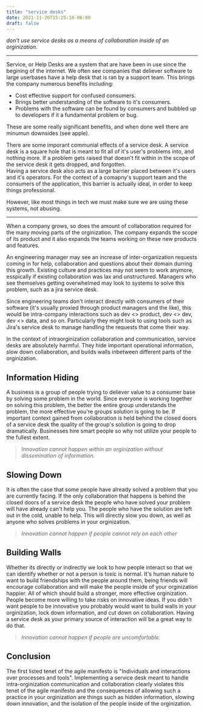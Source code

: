 ```yaml
---
title: "service desks"
date: 2021-11-26T15:25:18-06:00
draft: false
---
```


*don't use service desks as a means of collaboration inside of an orginization.*

---

Service, or Help Desks are a system that are have been in use since the begining of the internet. 
We often see companies that deliever software to large userbases have a help desk that is ran by a support team. 
This brings the company numerous benefits including:  
 * Cost effective support for confused consumers.  
 * Brings better understanding of the software to it's consumers.
 * Problems with the software can be found by consumers and bubbled up to developers if it a fundamental problem or bug.

These are some really significant benefits, and when done well there are minumun downsides (see apple).
  
There are some imporant communial effects of a service desk. A service desk is a square hole that is meant to fit all of it's user's problems into, and nothing more. 
If a problem gets raised that doesn't fit within in the scope of the service desk it gets dropped, and forgotten.       
Having a service desk also acts as a large barrier placed between it's users and it's operators. 
For the context of a comapny's support team and the consumers of the application, this barrier is actually ideal, in order to keep things professional.
  
However, like most things in tech we must make sure we are using these systems, not abusing.   
  
--- 
  
When a company grows, so does the amount of collaboration required for the many moving parts of the orginization. 
The company expands the scope of its product and it also expands the teams working on these new products and features. 

An engineering manager may see an increase of inter-organization requests coming in for help, collaboration and questions about their domain durring this growth. 
Existing culture and practices may not seem to work anymore, esspically if existing collaboration was lax and unstructured. 
Managers who see themselves getting overwhelmed may look to systems to solve this problem, such as a jira service desk.

Since engineering teams don't interact directly with consumers of their software (it's usually proxied through product managers and the like), 
this would be intra-company interactions such as dev <> product, dev <> dev, dev <> data, and so on.
Particularly they might look to using tools such as Jira's service desk to manage handling the requests that come their way. 
  
In the context of intraorginization collaboration and communication, service desks are absolutely harmful.
They hide important operational information, slow down collaboration, and builds walls inbetween different parts of the orginization. 
  
## Information Hiding

A business is a group of people trying to deliever value to a consumer base by solving some problem in the world. 
Since everyone is working together on solving this problem, the better the entire group understands the problem, the more effective you're groups solution is going to be. 
If important context gained from collaboration is held behind the closed doors of a service desk the quality of the group's solution is going to drop dramatically. 
Businesses hire smart people so why not utilize your people to the fullest extent.
> *Innovation cannot happen within an orginization without dissemination of information.*

## Slowing Down

It is often the case that some people have already solved a problem that you are currently facing. 
If the only collaboration that happens is behind the closed doors of a service desk the people who have solved your problem will have already can't help you. 
The people who have the solution are left out in the cold, unable to help. This will directly slow you down, as well as anyone who solves problems in your orginization.

> *Innovation cannot happen if people cannot rely on each other*

## Building Walls
 
Whether its directly or indirectly we look to how people interact so that we can identify whether or not a person is toxic is normal.
It's human nature to want to build friendships with the people around them, being friends will encourage collaboration and will make the people inside of your orginization happier. 
All of which should build a stronger, more effective orginization. People become more willing to take risks on innovative ideas. 
If you didn't want people to be innovative you probably would want to build walls in your orginization, lock down information, and cut down on collaboration. 
Having a service desk as your primary source of interaction will be a great way to do that.

> *Innovation cannot happen if people are uncomfortable.*

## Conclusion

The first listed tenet of the agile manifesto is "Individuals and interactions over processes and tools".
Implementing a service desk meant to handle intra-orginization communication and collaboration clearly violates this tenet of the agile manifesto 
and the consequences of allowing such a practice in your orginization are things such as hidden information, slowing down innovation, and the isolation of the people inside of the orginization.
